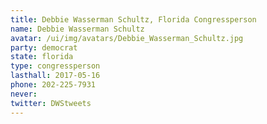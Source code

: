 ```yaml
---
title: Debbie Wasserman Schultz, Florida Congressperson
name: Debbie Wasserman Schultz
avatar: /ui/img/avatars/Debbie_Wasserman_Schultz.jpg
party: democrat
state: florida
type: congressperson
lasthall: 2017-05-16
phone: 202-225-7931
never: 
twitter: DWStweets
---
```

